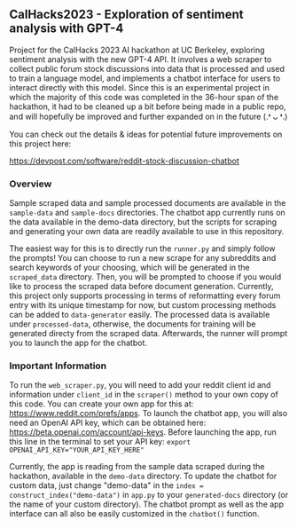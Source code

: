 ## CalHacks2023 - Exploration of sentiment analysis with GPT-4
Project for the CalHacks 2023 AI hackathon at UC Berkeley, exploring sentiment analysis with the new GPT-4 API. It involves a web scraper to collect public forum stock discussions into data that is processed and used to train a language model, and implements a chatbot interface for users to interact directly with this model. Since this is an experimental project in which the majority of this code was completed in the 36-hour span of the hackathon, it had to be cleaned up a bit before being made in a public repo, and will hopefully be improved and further expanded on in the future (.❛ ᴗ ❛.)


You can check out the details & ideas for potential future improvements on this project here:

https://devpost.com/software/reddit-stock-discussion-chatbot

### Overview
Sample scraped data and sample processed documents are available in the  `sample-data` and  `sample-docs` directories. The chatbot app currently runs on the data available in the demo-data directory, but the scripts for scraping and generating your own data are readily available to use in this repository. 

The easiest way for this is to directly run the `runner.py` and simply follow the prompts! You can choose to run a new scrape for any subreddits and search keywords of your choosing, which will be generated in the `scraped_data` directory. Then, you will be prompted to choose if you would like to process the scraped data before document generation. Currently, this project only supports processing in terms of reformatting every forum entry with its unique timestamp for now, but custom processing methods can be added to `data-generator` easily. The processed data is available under `processed-data`, otherwise, the documents for training will be generated directy from the scraped data. Afterwards, the runner will prompt you to launch the app for the chatbot. 

### Important Information
To run the `web_scraper.py`, you will need to add your reddit client id and information under `client_id` in the `scraper()` method to your own copy of this code. You can create your own app for this at: https://www.reddit.com/prefs/apps. 
To launch the chatbot app, you will also need an OpenAI API key, which can be obtained here: https://beta.openai.com/account/api-keys. Before launching the app, run this line in the terminal to set your API key:
`export OPENAI_API_KEY="YOUR_API_KEY_HERE"` 

Currently, the app is reading from the sample data scraped during the hackathon, available in the `demo-data` directory. To update the chatbot for custom data, just change "demo-data" in the `index = construct_index("demo-data")` in `app.py` to your `generated-docs` directory (or the name of your custom directory). The chatbot prompt as well as the app interface can all also be easily customized in the `chatbot()` function.





